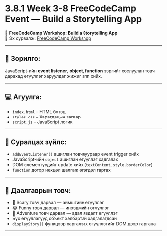 # 3.8.1 Week 3-8 FreeCodeCamp Event — Build a Storytelling App

🧠 **FreeCodeCamp Workshop: Build a Storytelling App**  
🔗 Эх сурвалж: [FreeCodeCamp Workshop](https://www.freecodecamp.org/learn/full-stack-developer/workshop-storytelling-app)

---

## 🎯 Зорилго:
JavaScript-ийн **event listener**, **object**, **function** зэргийг хослуулан товч дарахад өгүүллэг харуулдаг жижиг апп хийх.

---

## 💻 Агуулга:
- `index.html` – HTML бүтэц
- `styles.css` – Харагдацын загвар
- `script.js` – JavaScript логик

---

## 🧪 Суралцах зүйлс:
- `addEventListener()` ашиглан товчлуураар event trigger хийх
- JavaScript-ийн `object` ашиглан өгүүллэг хадгалах
- DOM элементүүдийг update хийх (`textContent`, `style.borderColor`)
- `function` дотор нөхцөл шалгаж өгөгдөл гаргах

---

## 📝 Даалгаврын товч:
- 🎃 Scary товч дарвал — аймшгийн өгүүллэг
- 😂 Funny товч дарвал — инээдмийн өгүүллэг
- 🧭 Adventure товч дарвал — адал явдалт өгүүллэг
- Бүх өгүүллэгүүд объект хэлбэртэй хадгалагдсан
- `displayStory()` функцээр харгалзах өгүүллэгийг DOM дээр гаргана

---
